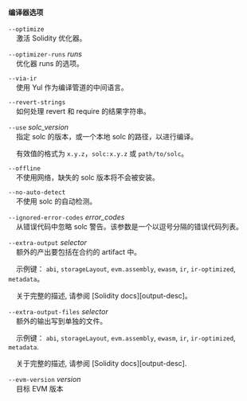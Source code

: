 #### 编译器选项

`--optimize`  
&nbsp;&nbsp;&nbsp;&nbsp;激活 Solidity 优化器。

`--optimizer-runs` *runs*  
&nbsp;&nbsp;&nbsp;&nbsp;优化器 runs 的选项。

`--via-ir`  
&nbsp;&nbsp;&nbsp;&nbsp;使用 Yul 作为编译管道的中间语言。

`--revert-strings`  
&nbsp;&nbsp;&nbsp;&nbsp;如何处理 revert 和 require 的结果字符串。

`--use` *solc_version*  
&nbsp;&nbsp;&nbsp;&nbsp;指定 solc 的版本，或一个本地 solc 的路径，以进行编译。

&nbsp;&nbsp;&nbsp;&nbsp;有效值的格式为 `x.y.z`，`solc:x.y.z` 或 `path/to/solc`。

`--offline`  
&nbsp;&nbsp;&nbsp;&nbsp;不使用网络，缺失的 solc 版本将不会被安装。

`--no-auto-detect`  
&nbsp;&nbsp;&nbsp;&nbsp;不使用 solc 的自动检测。

`--ignored-error-codes` *error_codes*  
&nbsp;&nbsp;&nbsp;&nbsp;从错误代码中忽略 solc 警告。该参数是一个以逗号分隔的错误代码列表。

`--extra-output` *selector*  
&nbsp;&nbsp;&nbsp;&nbsp;额外的产出要包括在合约的 artifact 中。

&nbsp;&nbsp;&nbsp;&nbsp;示例键： `abi`, `storageLayout`, `evm.assembly`, `ewasm`, `ir`, `ir-optimized`, `metadata`。

&nbsp;&nbsp;&nbsp;&nbsp;关于完整的描述, 请参阅 [Solidity docs][output-desc]。

`--extra-output-files` *selector*  
&nbsp;&nbsp;&nbsp;&nbsp;额外的输出写到单独的文件。

&nbsp;&nbsp;&nbsp;&nbsp;示例键： `abi`, `storageLayout`, `evm.assembly`, `ewasm`, `ir`, `ir-optimized`, `metadata`.

&nbsp;&nbsp;&nbsp;&nbsp;关于完整的描述, 请参阅 [Solidity docs][output-desc].

`--evm-version` *version*  
&nbsp;&nbsp;&nbsp;&nbsp;目标 EVM 版本

[输出描述]: https://docs.soliditylang.org/en/latest/using-the-compiler.html#compiler-api
